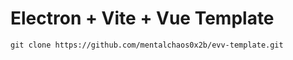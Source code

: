 # Electron + Vite + Vue Template

```git clone https://github.com/mentalchaos0x2b/evv-template.git```
